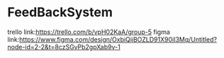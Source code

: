 # FeedBackSystem
trello link:https://trello.com/b/vpH02KaA/group-5 
figma link:https://www.figma.com/design/OxbiQijBOZLD91X90iI3Mq/Untitled?node-id=2-2&t=8czSGvPb2gpXab9v-1

